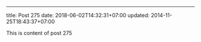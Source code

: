 ---
title: Post 275
date: 2018-06-02T14:32:31+07:00
updated: 2014-11-25T18:43:37+07:00

This is content of post 275